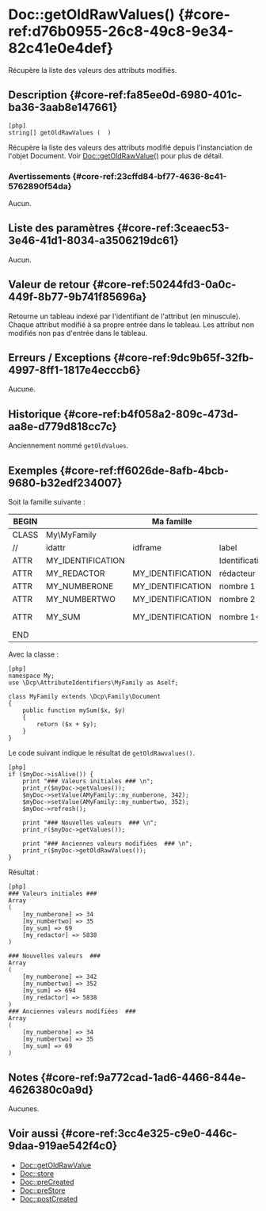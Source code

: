 # Doc::getOldRawValues() {#core-ref:d76b0955-26c8-49c8-9e34-82c41e0e4def}

<div class="short-description">

Récupère la liste des valeurs des attributs modifiés.

</div>
<!--
<div class="applicability">
Obsolète depuis #.#.#
</div>
-->

## Description {#core-ref:fa85ee0d-6980-401c-ba36-3aab8e147661}

    [php]
    string[] getOldRawValues (  )

Récupère la liste des valeurs des attributs modifié depuis l'instanciation de
l'objet Document. Voir [Doc::getOldRawValue()][docgetOldValue] pour plus de
détail.

### Avertissements {#core-ref:23cffd84-bf77-4636-8c41-5762890f54da}

Aucun.

## Liste des paramètres {#core-ref:3ceaec53-3e46-41d1-8034-a3506219dc61}

Aucun.

## Valeur de retour {#core-ref:50244fd3-0a0c-449f-8b77-9b741f85696a}

Retourne un tableau indexé par l'identifiant de l'attribut (en minuscule).
Chaque attribut modifié à sa propre entrée dans le tableau. Les attribut non
modifiés non pas d'entrée dans le tableau.

## Erreurs / Exceptions {#core-ref:9dc9b65f-32fb-4997-8ff1-1817e4ecccb6}

Aucune.

## Historique {#core-ref:b4f058a2-809c-473d-aa8e-d779d818cc7c}

Anciennement nommé `getOldValues`.

## Exemples {#core-ref:ff6026de-8afb-4bcb-9680-b32edf234007}

Soit la famille suivante :

| BEGIN |                   |     Ma famille    |                 |     | MYFAMILY |         |     |     |     |                                     |     |
| ----- | ----------------- | ----------------- | --------------- | --- | -------- | ------- | --- | --- | --- | ----------------------------------- | --- |
| CLASS | My\MyFamily       |                   |                 |     |          |         |     |     |     |                                     |     |
| //    | idattr            | idframe           | label           | T   | A        | type    | ord | vis | ... | phpfunc                             |     |
| ATTR  | MY_IDENTIFICATION |                   | Identification  | N   | N        | frame   | 10  | W   |     |                                     |     |
| ATTR  | MY_REDACTOR       | MY_IDENTIFICATION | rédacteur       | N   | N        | account | 30  | W   |     |                                     |     |
| ATTR  | MY_NUMBERONE      | MY_IDENTIFICATION | nombre 1        | Y   | N        | int     | 20  | W   |     |                                     |     |
| ATTR  | MY_NUMBERTWO      | MY_IDENTIFICATION | nombre 2        | N   | N        | int     | 30  | W   |     |                                     |     |
| ATTR  | MY_SUM            | MY_IDENTIFICATION | nombre 1&plus;2 | N   | N        | int     | 30  | R   |     | ::mySum(MY_NUMBERONE, MY_NUMBERTWO) |     |
| END   |                   |                   |                 |     |          |         |     |     |     |                                     |     |

Avec la classe :

    [php]
    namespace My;
    use \Dcp\AttributeIdentifiers\MyFamily as Aself;
    
    class MyFamily extends \Dcp\Family\Document
    {
        public function mySum($x, $y)
        {
            return ($x + $y);
        }
    }

Le code suivant indique le résultat de `getOldRawvalues()`.

    [php]
    if ($myDoc->isAlive()) {
        print "### Valeurs initiales ### \n";
        print_r($myDoc->getValues());
        $myDoc->setValue(AMyFamily::my_numberone, 342);
        $myDoc->setValue(AMyFamily::my_numbertwo, 352);
        $myDoc->refresh();
        
        print "### Nouvelles valeurs  ### \n";
        print_r($myDoc->getValues());
        
        print "### Anciennes valeurs modifiées  ### \n";
        print_r($myDoc->getOldRawValues());
    }

Résultat :

    [php]
    ### Valeurs initiales ### 
    Array
    (
        [my_numberone] => 34
        [my_numbertwo] => 35
        [my_sum] => 69
        [my_redactor] => 5838
    )
    
    ### Nouvelles valeurs  ### 
    Array
    (
        [my_numberone] => 342
        [my_numbertwo] => 352
        [my_sum] => 694
        [my_redactor] => 5838
    )
    ### Anciennes valeurs modifiées  ### 
    Array
    (
        [my_numberone] => 34
        [my_numbertwo] => 35
        [my_sum] => 69
    )

## Notes {#core-ref:9a772cad-1ad6-4466-844e-4626380c0a9d}

Aucunes.

## Voir aussi {#core-ref:3cc4e325-c9e0-446c-9daa-919ae542f4c0}


*   [Doc::getOldRawValue][docgetOldValue]
*   [Doc::store][docstore]
*   [Doc::preCreated][docprecreated]
*   [Doc::preStore][docprestore]
*   [Doc::postCreated][docpostcreated]

<!-- links -->
[docstore]:         #core-ref:b8540d13-ece6-4e9e-9b72-6a56bca9da12
[docpostcreated]:   #core-ref:b8f80e6b-a374-4bf4-bc76-47290cd69c45 "Hameçon Doc::postCreated()"
[docpoststore]:     #core-ref:99520a31-0aef-4bc6-b20a-114737059d17 "Hameçon Doc::postStore()"
[docprestore]:      #core-ref:3517da95-82fe-4adb-8bc4-ef49ca55edb0 "Hameçon Doc::preStore()"
[docprecreated]:    #core-ref:e85aa9d4-5e62-4a60-9d1c-f60433301747 "Hameçon Doc::preCreated()"
[docprerefresh]:    #core-ref:580d6be1-6b6a-439b-abd7-34b26cfaf2e5 "Hameçon Doc::preRefresh()"
[docpostrefresh]:   #core-ref:9352c534-3691-41e3-b293-599db8e9a4fd "Hameçon Doc::postRefresh()"
[docrevise]:        #core-ref:882e3730-0483-4dbc-9b9d-0d0b5cc31d38
[docsetattrvalue]:  #core-ref:1e766800-b2e1-462b-9793-b0261ede8677
[docclearValue]:    #core-ref:30b0592f-f0cd-498f-bc5f-301891c297e0
[docsetvalue]:      #core-ref:febc397f-e629-4d47-955d-27cab8f4ed2f
[docaddarrayrow]:   #core-ref:d75110cb-24f6-4810-9b62-45ce6fd99e70
[rawValueToArray]:  #core-ref:5f4c4ac5-7429-4d07-94d0-245fe63cbfe5
[docgetOldValue]:   #core-ref:dccf7c64-8f4f-4c4a-8d0d-79b21b924848
